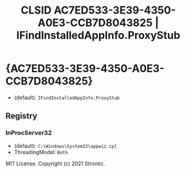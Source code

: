 ﻿---
title: "CLSID AC7ED533-3E39-4350-A0E3-CCB7D8043825 | IFindInstalledAppInfo.ProxyStub"
excerpt: What is COM-Object CLSID AC7ED533-3E39-4350-A0E3-CCB7D8043825?
---

# {AC7ED533-3E39-4350-A0E3-CCB7D8043825}

* (default): `IFindInstalledAppInfo.ProxyStub`

## Registry


### InProcServer32

* (default): `C:\Windows\System32\appwiz.cpl`
* ThreadingModel: `Both`

MIT License. Copyright (c) 2021 Strontic.


